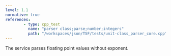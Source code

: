 ```yaml
---
level: 1.1
normative: true
references:
        - type: cpp_test
          name: "parser class;parse;number;integers"
          path: "/workspaces/json/TSF/tests/unit-class_parser_core.cpp"
---
```


The service parses floating point values without exponent.